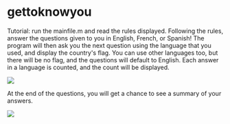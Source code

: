 # gettoknowyou

Tutorial: run the mainfile.m and read the rules displayed. Following the rules, answer the questions given to you in English, French, or Spanish!
The program will then ask you the next question using the language that you used, and display the country's flag. 
You can use other languages too, but there will be no flag, and the questions will default to English.
Each answer in a language is counted, and the count will be displayed.

![](https://github.com/rowenex/gettoknowyou/blob/main/gif1.gif)

At the end of the questions, you will get a chance to see a summary of your answers. 

![](https://github.com/rowenex/gettoknowyou/blob/main/gif2.gif)
